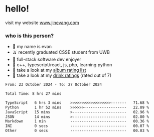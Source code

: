 # hello!

visit my website www.jinevang.com

### who is this person?
- 🦦 my name is evan                                                                  
- 🫒 recently graduated CSSE student from UWB
- 🥕 full-stack software dev enjoyer
- 🍚 c++, typescript/react, js, php, learning python
- 🎹 take a look at my [album rating list](https://bit.ly/albumratings)
- 🧋 take a look at my [drink ratings](https://bit.ly/drinkratings) (rated out of 7)

<!---
jinevang/jinevang is a ✨ special ✨ repository because its `README.md` (this file) appears on your GitHub profile.
You can click the Preview link to take a look at your changes.
--->
<!--START_SECTION:waka-->

```txt
From: 23 October 2024 - To: 27 October 2024

Total Time: 8 hrs 27 mins

TypeScript   6 hrs 3 mins    >>>>>>>>>>>>>>>>>>-------   71.68 %
Python       1 hr 52 mins    >>>>>>-------------------   22.09 %
JavaScript   15 mins         >------------------------   02.96 %
JSON         14 mins         >------------------------   02.80 %
Markdown     1 min           -------------------------   00.36 %
INI          0 secs          -------------------------   00.07 %
Other        0 secs          -------------------------   00.03 %
```

<!--END_SECTION:waka-->

